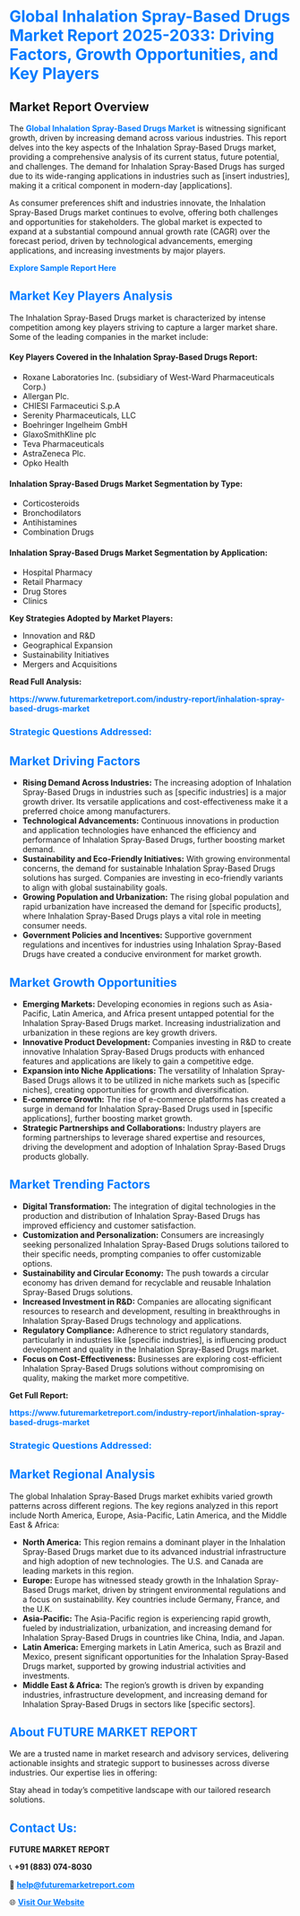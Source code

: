 <h1 style="color: #007BFF;">Global Inhalation Spray-Based Drugs Market Report 2025-2033: Driving Factors, Growth Opportunities, and Key Players</h1>

<section id="overview">
<h2>Market Report Overview</h2>
<p>The <a href="https://www.futuremarketreport.com/industry-report/inhalation-spray-based-drugs-market" style="color: #007BFF; text-decoration: none;"><strong>Global Inhalation Spray-Based Drugs Market</strong></a> is witnessing significant growth, driven by increasing demand across various industries. This report delves into the key aspects of the Inhalation Spray-Based Drugs market, providing a comprehensive analysis of its current status, future potential, and challenges. The demand for Inhalation Spray-Based Drugs has surged due to its wide-ranging applications in industries such as [insert industries], making it a critical component in modern-day [applications].</p>
<p>As consumer preferences shift and industries innovate, the Inhalation Spray-Based Drugs market continues to evolve, offering both challenges and opportunities for stakeholders. The global market is expected to expand at a substantial compound annual growth rate (CAGR) over the forecast period, driven by technological advancements, emerging applications, and increasing investments by major players.</p>
</section>

<section id="overview">
<p><a href="https://www.futuremarketreport.com/request-sample/reportId=46590" style="color: #007BFF; text-decoration: none;"><strong>Explore Sample Report Here</strong></a></p>
</section>

<section id="key-players">
<h2 style="color: #007BFF;">Market Key Players Analysis</h2>
<p>The Inhalation Spray-Based Drugs market is characterized by intense competition among key players striving to capture a larger market share. Some of the leading companies in the market include:</p>
<h4>Key Players Covered in the Inhalation Spray-Based Drugs Report:</h4>
<ul><li>Roxane Laboratories Inc. (subsidiary of West-Ward Pharmaceuticals Corp.)</li><li>Allergan Plc.</li><li>CHIESI Farmaceutici S.p.A</li><li>Serenity Pharmaceuticals, LLC</li><li>Boehringer Ingelheim GmbH</li><li>GlaxoSmithKline plc</li><li>Teva Pharmaceuticals</li><li>AstraZeneca Plc.</li><li>Opko Health</li></ul>
<h4>Inhalation Spray-Based Drugs Market Segmentation by Type:</h4>
<ul><li>Corticosteroids</li><li>Bronchodilators</li><li>Antihistamines</li><li>Combination Drugs</li></ul>

<h4>Inhalation Spray-Based Drugs Market Segmentation by Application:</h4>
<ul><li>Hospital Pharmacy</li><li>Retail Pharmacy</li><li>Drug Stores</li><li>Clinics</li></ul>
<p><strong>Key Strategies Adopted by Market Players:</strong></p>
<ul>
<li>Innovation and R&D</li>
<li>Geographical Expansion</li>
<li>Sustainability Initiatives</li>
<li>Mergers and Acquisitions</li>
</ul>
</section>

<section>
<p><strong>Read Full Analysis: </strong></p><a href="https://www.futuremarketreport.com/industry-report/inhalation-spray-based-drugs-market" style="color: #007BFF; text-decoration: none;"><strong>https://www.futuremarketreport.com/industry-report/inhalation-spray-based-drugs-market</strong></a>
<h3 style="color: #007BFF;">Strategic Questions Addressed:</h3>
</section>

<section id="driving-factors">
<h2 style="color: #007BFF;">Market Driving Factors</h2>
<ul>
<li><strong>Rising Demand Across Industries:</strong> The increasing adoption of Inhalation Spray-Based Drugs in industries such as [specific industries] is a major growth driver. Its versatile applications and cost-effectiveness make it a preferred choice among manufacturers.</li>
<li><strong>Technological Advancements:</strong> Continuous innovations in production and application technologies have enhanced the efficiency and performance of Inhalation Spray-Based Drugs, further boosting market demand.</li>
<li><strong>Sustainability and Eco-Friendly Initiatives:</strong> With growing environmental concerns, the demand for sustainable Inhalation Spray-Based Drugs solutions has surged. Companies are investing in eco-friendly variants to align with global sustainability goals.</li>
<li><strong>Growing Population and Urbanization:</strong> The rising global population and rapid urbanization have increased the demand for [specific products], where Inhalation Spray-Based Drugs plays a vital role in meeting consumer needs.</li>
<li><strong>Government Policies and Incentives:</strong> Supportive government regulations and incentives for industries using Inhalation Spray-Based Drugs have created a conducive environment for market growth.</li>
</ul>
</section>

<section id="growth-opportunities">
<h2 style="color: #007BFF;">Market Growth Opportunities</h2>
<ul>
<li><strong>Emerging Markets:</strong> Developing economies in regions such as Asia-Pacific, Latin America, and Africa present untapped potential for the Inhalation Spray-Based Drugs market. Increasing industrialization and urbanization in these regions are key growth drivers.</li>
<li><strong>Innovative Product Development:</strong> Companies investing in R&D to create innovative Inhalation Spray-Based Drugs products with enhanced features and applications are likely to gain a competitive edge.</li>
<li><strong>Expansion into Niche Applications:</strong> The versatility of Inhalation Spray-Based Drugs allows it to be utilized in niche markets such as [specific niches], creating opportunities for growth and diversification.</li>
<li><strong>E-commerce Growth:</strong> The rise of e-commerce platforms has created a surge in demand for Inhalation Spray-Based Drugs used in [specific applications], further boosting market growth.</li>
<li><strong>Strategic Partnerships and Collaborations:</strong> Industry players are forming partnerships to leverage shared expertise and resources, driving the development and adoption of Inhalation Spray-Based Drugs products globally.</li>
</ul>
</section>

<section id="trending-factors">
<h2 style="color: #007BFF;">Market Trending Factors</h2>
<ul>
<li><strong>Digital Transformation:</strong> The integration of digital technologies in the production and distribution of Inhalation Spray-Based Drugs has improved efficiency and customer satisfaction.</li>
<li><strong>Customization and Personalization:</strong> Consumers are increasingly seeking personalized Inhalation Spray-Based Drugs solutions tailored to their specific needs, prompting companies to offer customizable options.</li>
<li><strong>Sustainability and Circular Economy:</strong> The push towards a circular economy has driven demand for recyclable and reusable Inhalation Spray-Based Drugs solutions.</li>
<li><strong>Increased Investment in R&D:</strong> Companies are allocating significant resources to research and development, resulting in breakthroughs in Inhalation Spray-Based Drugs technology and applications.</li>
<li><strong>Regulatory Compliance:</strong> Adherence to strict regulatory standards, particularly in industries like [specific industries], is influencing product development and quality in the Inhalation Spray-Based Drugs market.</li>
<li><strong>Focus on Cost-Effectiveness:</strong> Businesses are exploring cost-efficient Inhalation Spray-Based Drugs solutions without compromising on quality, making the market more competitive.</li>
</ul>
</section>

<section>
<p><strong>Get Full Report: </strong></p><a href="https://www.futuremarketreport.com/industry-report/inhalation-spray-based-drugs-market" style="color: #007BFF; text-decoration: none;"><strong>https://www.futuremarketreport.com/industry-report/inhalation-spray-based-drugs-market</strong></a>
<h3 style="color: #007BFF;">Strategic Questions Addressed:</h3>
</section>


<section id="regional-analysis">
<h2 style="color: #007BFF;">Market Regional Analysis</h2>
<p>The global Inhalation Spray-Based Drugs market exhibits varied growth patterns across different regions. The key regions analyzed in this report include North America, Europe, Asia-Pacific, Latin America, and the Middle East & Africa:</p>
<ul>
<li><strong>North America:</strong> This region remains a dominant player in the Inhalation Spray-Based Drugs market due to its advanced industrial infrastructure and high adoption of new technologies. The U.S. and Canada are leading markets in this region.</li>
<li><strong>Europe:</strong> Europe has witnessed steady growth in the Inhalation Spray-Based Drugs market, driven by stringent environmental regulations and a focus on sustainability. Key countries include Germany, France, and the U.K.</li>
<li><strong>Asia-Pacific:</strong> The Asia-Pacific region is experiencing rapid growth, fueled by industrialization, urbanization, and increasing demand for Inhalation Spray-Based Drugs in countries like China, India, and Japan.</li>
<li><strong>Latin America:</strong> Emerging markets in Latin America, such as Brazil and Mexico, present significant opportunities for the Inhalation Spray-Based Drugs market, supported by growing industrial activities and investments.</li>
<li><strong>Middle East & Africa:</strong> The region’s growth is driven by expanding industries, infrastructure development, and increasing demand for Inhalation Spray-Based Drugs in sectors like [specific sectors].</li>
</ul>
</section>

<footer>
<h2 style="color: #007BFF;">About FUTURE MARKET REPORT</h2>
<p>We are a trusted name in market research and advisory services, delivering actionable insights and strategic support to businesses across diverse industries. Our expertise lies in offering:</p>

<p>Stay ahead in today’s competitive landscape with our tailored research solutions.</p>

<h2 style="color: #007BFF;">Contact Us:</h2>
<p><strong>FUTURE MARKET REPORT</strong></p>
<p>📞 <strong>+91 (883) 074-8030</strong></p>
<p>📧 <strong><a href="mailto:help@futuremarketreport.com" style="color: #007BFF;">help@futuremarketreport.com</a></strong></p>
<p>🌐 <strong><a href="https://www.futuremarketreport.com/" style="color: #007BFF;">Visit Our Website</a></strong></p>
</footer>